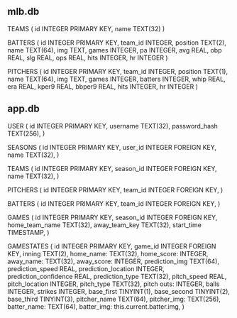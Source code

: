 ## mlb.db 
TEAMS (
    id INTEGER PRIMARY KEY,
    name TEXT(32)
)

BATTERS (
    id INTEGER PRIMARY KEY,
    team_id INTEGER,
    position TEXT(2),
    name TEXT(64),
    img TEXT,
    games INTEGER,
    pa INTEGER,
    avg REAL,
    obp REAL,
    slg REAL,
    ops REAL,
    hits INTEGER,
    hr INTEGER
)

PITCHERS (
    id INTEGER PRIMARY KEY,
    team_id INTEGER,
    position TEXT(1),
    name TEXT(64),
    img TEXT,
    games INTEGER,
    batters INTEGER,
    whip REAL,
    era REAL,
    kper9 REAL,
    bbper9 REAL,
    hits INTEGER,
    hr INTEGER
)

## app.db
USER (
    id INTEGER PRIMARY KEY,
    username TEXT(32),
    password_hash TEXT(256),
)

SEASONS (
    id INTEGER PRIMARY KEY,
    user_id INTEGER FOREIGN KEY,
    name TEXT(32),
)

TEAMS (
    id INTEGER PRIMARY KEY,
    season_id INTEGER FOREIGN KEY,
    name TEXT(32),
)

PITCHERS (
    id INTEGER PRIMARY KEY,
    team_id INTEGER FOREIGN KEY,
)

BATTERS (
    id INTEGER PRIMARY KEY,
    team_id INTEGER FOREIGN KEY,
)

GAMES (
    id INTEGER PRIMARY KEY,
    season_id INTEGER FOREIGN KEY,
    home_team_name TEXT(32),
    away_team_key TEXT(32),
    start_time TIMESTAMP,
)

GAMESTATES (
    id INTEGER PRIMARY KEY,
    game_id INTEGER FOREIGN KEY,
    inning TEXT(2),
    home_name: TEXT(32),
    home_score: INTEGER,
    away_name: TEXT(32),
    away_score: INTEGER,
    prediction_img TEXT(64),
    prediction_speed REAL,
    prediction_location INTEGER,
    prediction_confidence REAL,
    prediction_type TEXT(32),
    pitch_speed REAL,
    pitch_location INTEGER,
    pitch_type TEXT(32),
    pitch
    outs: INTEGER,
    balls INTEGER,
    strikes INTEGER,
    base_first TINYINT(1),
    base_second TINYINT(2),
    base_third TINYINT(3),
    pitcher_name TEXT(64),
    pitcher_img: TEXT(256),
    batter_name: TEXT(64),
    batter_img: this.current.batter.img,
)